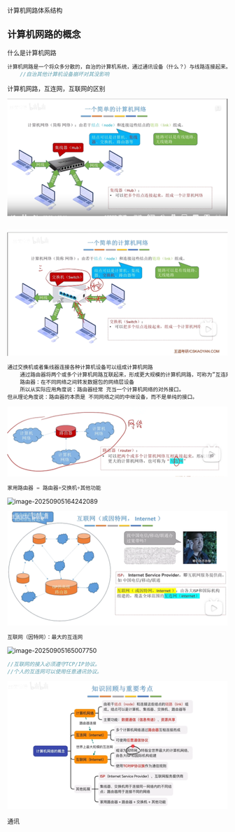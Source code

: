 计算机网路体系结构

## 计算机网路的概念

什么是计算机网路

~~~java
计算机网路是一个将众多分散的，自治的计算机系统，通过通讯设备（什么？）与线路连接起来。由功能完善的软件实现资源共享和信息传递的系统
    //自治其他计算机设备崩坏对其没影响
~~~

计算机网路，互连网，互联网的区别 

![image-20250905143857507](%E5%9B%BE%E7%89%87/image-20250905143857507.png)

~~~java

~~~

![image-20250905144046884](%E5%9B%BE%E7%89%87/image-20250905144046884.png)

~~~java
通过交换机或者集线器连接各种计算机设备可以组成计算机网路 
    通过路由器将两个或多个计算机网路互联起来，形成更大规模的计算机网路，可称为”互连网”
    路由器：在不同网络之间转发数据包的网络层设备
    所以从实际应用角度说：路由器经常 充当一个计算机网络的对外接口。
但从理论角度说：路由器的本质是 不同网络之间的中继设备，而不是单纯的接口。
~~~

![image-20250905144335450](%E5%9B%BE%E7%89%87/image-20250905144335450.png)

~~~java
家用路由器 = 路由器+交换机+其他功能
~~~

![image-20250905164242089](C:/Users/86159/AppData/Roaming/Typora/typora-user-images/image-20250905164242089.png)

![image-20250905164729994](%E5%9B%BE%E7%89%87/image-20250905164729994.png)

~~~java
互联网（因特网）：最大的互连网
~~~

![image-20250905165007750](C:/Users/86159/AppData/Roaming/Typora/typora-user-images/image-20250905165007750.png)

~~~java
//互联网的接入必须遵守TCP/IP协议。
//个人的互连网可以使用任意通讯协议。
~~~

![image-20250905165322823](%E5%9B%BE%E7%89%87/image-20250905165322823.png)

通讯